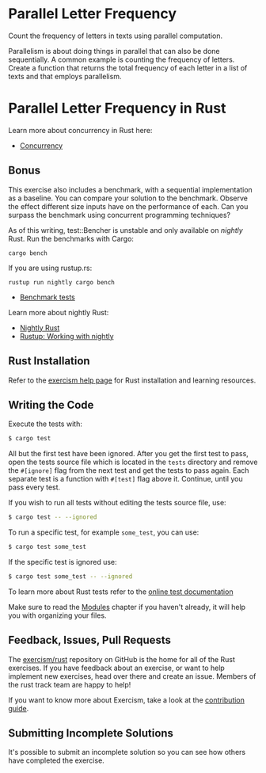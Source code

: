 # Parallel Letter Frequency

Count the frequency of letters in texts using parallel computation.

Parallelism is about doing things in parallel that can also be done
sequentially. A common example is counting the frequency of letters.
Create a function that returns the total frequency of each letter in a
list of texts and that employs parallelism.

# Parallel Letter Frequency in Rust

Learn more about concurrency in Rust here:

- [Concurrency](https://doc.rust-lang.org/book/second-edition/ch16-00-concurrency.html)

## Bonus

This exercise also includes a benchmark, with a sequential implementation as a
baseline. You can compare your solution to the benchmark. Observe the
effect different size inputs have on the performance of each. Can you
surpass the benchmark using concurrent programming techniques?

As of this writing, test::Bencher is unstable and only available on
*nightly* Rust. Run the benchmarks with Cargo:

```
cargo bench
```

If you are using rustup.rs:

```
rustup run nightly cargo bench
```

- [Benchmark tests](https://doc.rust-lang.org/stable/unstable-book/library-features/test.html)

Learn more about nightly Rust:

- [Nightly Rust](https://doc.rust-lang.org/book/second-edition/ch01-03-how-rust-is-made-and-nightly-rust.html)
- [Rustup: Working with nightly](https://github.com/rust-lang-nursery/rustup.rs#working-with-nightly-rust)


## Rust Installation

Refer to the [exercism help page][help-page] for Rust installation and learning
resources.

## Writing the Code

Execute the tests with:

```bash
$ cargo test
```

All but the first test have been ignored. After you get the first test to
pass, open the tests source file which is located in the `tests` directory
and remove the `#[ignore]` flag from the next test and get the tests to pass
again. Each separate test is a function with `#[test]` flag above it.
Continue, until you pass every test. 

If you wish to run all tests without editing the tests source file, use:

```bash
$ cargo test -- --ignored
```

To run a specific test, for example `some_test`, you can use:

```bash
$ cargo test some_test
```

If the specific test is ignored use:

```bash
$ cargo test some_test -- --ignored
```

To learn more about Rust tests refer to the [online test documentation][rust-tests]

Make sure to read the [Modules](https://doc.rust-lang.org/book/second-edition/ch07-00-modules.html) chapter if you
haven't already, it will help you with organizing your files.

## Feedback, Issues, Pull Requests

The [exercism/rust](https://github.com/exercism/rust) repository on GitHub is the home for all of the Rust exercises. If you have feedback about an exercise, or want to help implement new exercises, head over there and create an issue. Members of the rust track team are happy to help!

If you want to know more about Exercism, take a look at the [contribution guide](https://github.com/exercism/docs/blob/master/contributing-to-language-tracks/README.md).

[help-page]: http://exercism.io/languages/rust
[modules]: https://doc.rust-lang.org/book/second-edition/ch07-00-modules.html
[cargo]: https://doc.rust-lang.org/book/second-edition/ch14-00-more-about-cargo.html
[rust-tests]: https://doc.rust-lang.org/book/second-edition/ch11-02-running-tests.html

## Submitting Incomplete Solutions
It's possible to submit an incomplete solution so you can see how others have completed the exercise.
